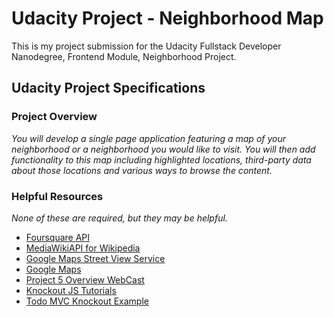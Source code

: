 # Udacity Project - Neighborhood Map

This is my project submission for the Udacity Fullstack Developer Nanodegree, Frontend Module, Neighborhood Project.




## Udacity Project Specifications

### Project Overview

*You will develop a single page application featuring a map of your neighborhood or a neighborhood you would like to visit. You will then add functionality to this map including highlighted locations, third-party data about those locations and various ways to browse the content.*

### Helpful Resources
*None of these are required, but they may be helpful.*

 - [Foursquare API](https://developer.foursquare.com/)
 - [MediaWikiAPI for Wikipedia](http://www.mediawiki.org/wiki/API:Main_page)
 - [Google Maps Street View Service](https://developers.google.com/maps/documentation/javascript/streetview)
 - [Google Maps](https://developers.google.com/maps/documentation/)
 - [Project 5 Overview WebCast](https://github.com/udacity/fend-office-hours/tree/master/Javascript%20Design%20Patterns/P5%20Project%20Overview)
 - [Knockout JS Tutorials](http://learn.knockoutjs.com/)
 - [Todo MVC Knockout Example](http://todomvc.com/examples/knockoutjs/)